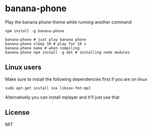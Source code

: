 # banana-phone

Play the banana phone theme while running another command

```
npm install -g banana-phone

banana-phone # just play banana phone
banana-phone sleep 10 # play for 10 s
banana-phone make # when compiling
banana-phone npm install -g dat # installing node modules
```

## Linux users

Make sure to install the following dependencies first if you are on linux

```
sudo apt-get install sox libsox-fmt-mp3
```

Alternatively you can install mplayer and it'll just use that

## License

MIT

